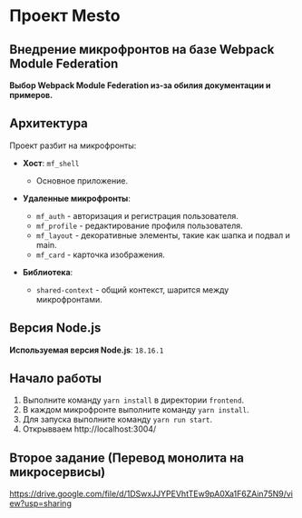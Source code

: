 # Проект Mesto

## Внедрение микрофронтов на базе Webpack Module Federation

**Выбор Webpack Module Federation из-за обилия документации и примеров.**

## Архитектура

Проект разбит на микрофронты:

- **Хост**: `mf_shell`
    - Основное приложение.

- **Удаленные микрофронты**:
    - `mf_auth` - авторизация и регистрация пользователя.
    - `mf_profile` - редактирование профиля пользователя.
    - `mf_layout` - декоративные элементы, такие как шапка и подвал и main.
    - `mf_card` - карточка изображения.

- **Библиотека**:
    - `shared-context` - общий контекст, шарится между микрофронтами.

## Версия Node.js

**Используемая версия Node.js**: `18.16.1`

## Начало работы

1. Выполните команду `yarn install` в директории `frontend`.
2. В каждом микрофронте выполните команду `yarn install`.
3. Для запуска выполните команду `yarn run start`.
4. Открывваем  http://localhost:3004/
## Второе задание (Перевод монолита на микросервисы)
https://drive.google.com/file/d/1DSwxJJYPEVhtTEw9pA0Xa1F6ZAin75N9/view?usp=sharing
